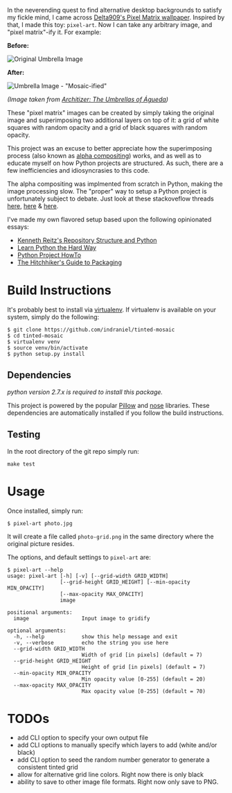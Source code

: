 In the neverending quest to find alternative desktop backgrounds to satisfy my
fickle mind, I came across [Delta909's Pixel Matrix wallpaper][1].  Inspired by
that, I made this toy: `pixel-art`. Now I can take any arbitrary image, and
"pixel matrix"-ify it.  For example:

**Before:**

![Original Umbrella Image](https://raw.github.com/indraniel/tinted-mosaic/master/tests/images/umbrellas.png)

**After:**

![Umbrella Image - "Mosaic-ified"](https://raw.github.com/indraniel/tinted-mosaic/master/tests/images/umbrellas-grid.png)

_(Image taken from [Architizer: The Umbrellas of Águeda][2])_

These "pixel matrix" images can be created by simply taking the original image
and superimposing two additional layers on top of it: a grid of white squares
with random opacity and a grid of black squares with random opacity.

This project was an excuse to better appreciate how the superimposing process
(also known as [alpha compositing][11]) works, and as well as to educate myself
on how Python projects are structured.  As such, there are a few inefficiencies
and idiosyncrasies to this code.

The alpha compositing was implmented from scratch in Python, making the image
processing slow.  The "proper" way to setup a Python project is unfortunately
subject to debate.  Just look at these stackoveflow threads [here][3],
[here][4] & [here][5].

I've made my own flavored setup based upon the following opinionated essays:

* [Kenneth Reitz's Repository Structure and Python][6]
* [Learn Python the Hard Way][7]
* [Python Project HowTo][8]
* [The Hitchhiker's Guide to Packaging][12]


Build Instructions
==================

It's probably best to install via [virtualenv][13].  If virtualenv is available
on your system, simply do the following:

    $ git clone https://github.com/indraniel/tinted-mosaic
    $ cd tinted-mosaic
    $ virtualenv venv
    $ source venv/bin/activate
    $ python setup.py install

Dependencies
------------

_python version 2.7.x is required to install this package._

This project is powered by the popular [Pillow][9] and [nose][10] libraries.
These dependencies are automatically installed if you follow the build instructions.

Testing
-------

In the root directory of the git repo simply run:

    make test


Usage
=====

Once installed, simply run:

    $ pixel-art photo.jpg

It will create a file called `photo-grid.png` in the same directory where the
original picture resides.

The options, and default settings to `pixel-art` are:

    $ pixel-art --help
    usage: pixel-art [-h] [-v] [--grid-width GRID_WIDTH]
                     [--grid-height GRID_HEIGHT] [--min-opacity MIN_OPACITY]
                     [--max-opacity MAX_OPACITY]
                     image
    
    positional arguments:
      image                 Input image to gridify
    
    optional arguments:
      -h, --help            show this help message and exit
      -v, --verbose         echo the string you use here
      --grid-width GRID_WIDTH
                            Width of grid [in pixels] (default = 7)
      --grid-height GRID_HEIGHT
                            Height of grid [in pixels] (default = 7)
      --min-opacity MIN_OPACITY
                            Min opacity value [0-255] (default = 20)
      --max-opacity MAX_OPACITY
                            Max opacity value [0-255] (default = 70)

TODOs
=====

* add CLI option to specify your own output file
* add CLI options to manually specify which layers to add (white and/or black)
* add CLI option to seed the random number generator to generate a consistent tinted grid
* allow for alternative grid line colors. Right now there is only black
* ability to save to other image file formats. Right now only save to PNG.


[1]: http://delta909.deviantart.com/art/Pixel-Matrix-126529536
[2]: http://www.architizer.com/en_us/blog/dyn/46147/the-umbrellas-of-aguenda/
[3]: http://stackoverflow.com/questions/4881897/python-project-and-package-directories-layout
[4]: http://stackoverflow.com/questions/193161/what-is-the-best-project-structure-for-a-python-application
[5]: http://stackoverflow.com/questions/61151/where-do-the-python-unit-tests-go
[6]: http://kennethreitz.org/repository-structure-and-python/
[7]: http://learnpythonthehardway.org/book/ex46.html
[8]: http://infinitemonkeycorps.net/docs/pph/
[9]: http://pillow.readthedocs.org/en/latest/index.html
[10]: https://nose.readthedocs.org/en/latest/ 
[11]: http://dev.w3.org/fxtf/compositing-1/
[12]: http://guide.python-distribute.org/
[13]: http://www.virtualenv.org/en/latest/

